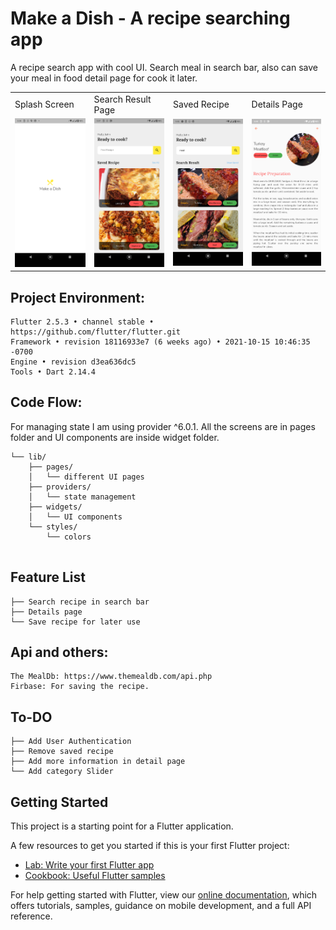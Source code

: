 # Make a Dish - A recipe searching app

<p>
  A recipe search app with cool UI. Search meal in search bar, also can save your meal in food detail page for cook it later.
</p>

<table>
  <tr>
    <td>Splash Screen</td>
     <td>Search Result Page</td>
     <td>Saved Recipe</td>
     <td>Details Page</td>
  </tr>
  <tr>
    <td><img src="https://raw.githubusercontent.com/ZRShamim/recipe_search-_app/main/assets/screenshots/splash_screen.png" width=270 ></td>
    <td><img src="https://raw.githubusercontent.com/ZRShamim/recipe_search-_app/main/assets/screenshots/save_page.png" width=270 ></td>
    <td><img src="https://raw.githubusercontent.com/ZRShamim/recipe_search-_app/main/assets/screenshots/search_recipe_page.png" width=270 ></td>
    <td><img src="https://raw.githubusercontent.com/ZRShamim/recipe_search-_app/main/assets/screenshots/recipe_details.png" width=270 ></td>
  </tr>
 </table>

## Project Environment:
```
Flutter 2.5.3 • channel stable • https://github.com/flutter/flutter.git
Framework • revision 18116933e7 (6 weeks ago) • 2021-10-15 10:46:35 -0700
Engine • revision d3ea636dc5
Tools • Dart 2.14.4
```

## Code Flow:
For managing state I am using provider ^6.0.1. All the screens are in pages folder and UI components are inside widget folder.

```
└── lib/
    ├── pages/
    │   └── different UI pages
    ├── providers/
    │   └── state management
    ├── widgets/
    │   └── UI components
    └── styles/
        └── colors
    
```
## Feature List
```
├── Search recipe in search bar
├── Details page
└── Save recipe for later use

```

## Api and others: 
```
The MealDb: https://www.themealdb.com/api.php
Firbase: For saving the recipe.
```

## To-DO
```
├── Add User Authentication
├── Remove saved recipe
├── Add more information in detail page
└── Add category Slider
```

## Getting Started

This project is a starting point for a Flutter application.

A few resources to get you started if this is your first Flutter project:

- [Lab: Write your first Flutter app](https://flutter.dev/docs/get-started/codelab)
- [Cookbook: Useful Flutter samples](https://flutter.dev/docs/cookbook)

For help getting started with Flutter, view our
[online documentation](https://flutter.dev/docs), which offers tutorials,
samples, guidance on mobile development, and a full API reference.
